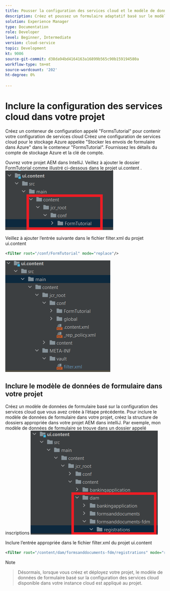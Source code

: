 ```yaml
---
title: Pousser la configuration des services cloud et le modèle de données de formulaire vers l’instance cloud
description: Créez et poussez un formulaire adaptatif basé sur le modèle de données de formulaire de stockage Azure vers l’instance cloud.
solution: Experience Manager
type: Documentation
role: Developer
level: Beginner, Intermediate
version: cloud-service
topic: Development
kt: 9006
source-git-commit: d38da94bd4164163a16899b565c90b159194580a
workflow-type: tm+mt
source-wordcount: '202'
ht-degree: 0%

---
```



# Inclure la configuration des services cloud dans votre projet

Créez un conteneur de configuration appelé &quot;FormsTutorial&quot; pour contenir votre configuration de services cloud Créez une configuration de services cloud pour le stockage Azure appelée &quot;Stocker les envois de formulaire dans Azure&quot; dans le conteneur &quot;FormsTutorial&quot;. Fournissez les détails du compte de stockage Azure et la clé de compte.

Ouvrez votre projet AEM dans IntelliJ. Veillez à ajouter le dossier FormTutorial comme illustré ci-dessous dans le projet ui.content .
![cloud-services-configuration](assets/cloud-services-configuration.png)

Veillez à ajouter l’entrée suivante dans le fichier filter.xml du projet ui.content

```xml
<filter root="/conf/FormTutorial" mode="replace"/>
```

![filter-xml](assets/ui-content-filter.png)

## Inclure le modèle de données de formulaire dans votre projet

Créez un modèle de données de formulaire basé sur la configuration des services cloud que vous avez créée à l’étape précédente. Pour inclure le modèle de données de formulaire dans votre projet, créez la structure de dossiers appropriée dans votre projet AEM dans intelliJ. Par exemple, mon modèle de données de formulaire se trouve dans un dossier appelé inscriptions
![fdm-content](assets/ui-content-fdm.png)

Inclure l’entrée appropriée dans le fichier filter.xml du projet ui.content

```xml
<filter root="/content/dam/formsanddocuments-fdm/registrations" mode="replace"/>
```


>[!NOTE]

>Désormais, lorsque vous créez et déployez votre projet, le modèle de données de formulaire basé sur la configuration des services cloud disponible dans votre instance cloud est appliqué au projet.






